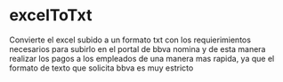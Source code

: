 # excelToTxt
Convierte el excel subido a un formato txt con los requierimientos necesarios para subirlo en el portal de bbva nomina y de esta manera realizar los pagos a los empleados de una manera mas rapida, ya que el formato de texto que solicita bbva es muy estricto

